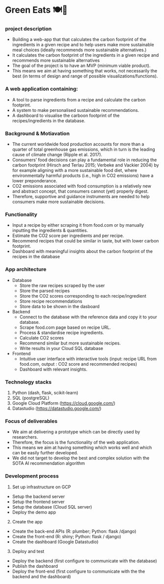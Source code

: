 # Green Eats 🍽🌿
### project description 


* Building a web-app that that calculates the carbon footprint of the ingredients in a given
recipe and to help users make more sustainable meal choices (ideally recommends more sustainable alternatives.)
* It calculates the carbon footprint of the ingredients in a given recipe and recommends more sustainable alternatives
* The goal of the project is to have an MVP (minimum viable product).
* This means we aim at having something that works, not necessarily the best (in terms of design and range of possible visualizations/functions).

### A web application containing:
*  A tool to parse ingredients from a recipe and calculate the carbon footprint.
*  A system to make personalised sustainable recommendations.
* A dashboard to visualise the carboon footprint of the recipes/ingredients in the database.

### Background & Motiavation 
* The current worldwide food production accounts for more than a quarter of total greenhouse gas emissions, which in turn is the leading cause of climate change (Ripple et al. 2017).
* Consumers’ food decisions can play a fundamental role in reducing the carbon footprint (Hirsch and Terlau 2015; Verbeke and Vackier 2004) by for example aligning with a more sustainable food diet, where environmentally harmful products (i.e., high in CO2 emissions) have a lower preponderance.
* CO2 emissions associated with food consumption is a relatively new and abstract concept, that consumers cannot (yet) properly digest.
* Therefore, supportive and guidance instruments are needed to help consumers make more sustainable decisions.

### Functionality 
* Input a recipe by either scraping it from food.com or by manually inputting the ingredients & quantities.
* Estimate the CO2 score per ingredients and per recipe.
* Recommend recipes that could be similar in taste, but with lower carbon footprint.
* Dashboard with meaningful insights about the carbon footprint of the recipes in the database

### App architecture
* Database
  * Store the raw recipes scraped by the user
  * Store the parsed recipes
  * Store the CO2 scores corresponding to each recipe/ingredient
  * Store recipe recommendations
  * Store data to be shown in the dasboard
* Backend
  * Connect to the database with the reference data and copy it to your database.
  * Scrape food.com page based on recipe URL.
  * Process & standardise recipe ingredients.
  * Calculate CO2 scores
  * Recommend similar but more sustainable recipes.
  * Write results in your Cloud SQL database
* Frontend
  * Intuitive user interface with interactive tools (input: recipe URL from food.com, output : CO2 score and recommended recipes)
  * Dashboard with relevant insights.

### Technology stacks 
1. Python (dash, flask, scikit-learn)
2. SQL (postgreSQL)
3. Google Cloud Platform (https://cloud.google.com/)
4. Datastudio (https://datastudio.google.com/)

### Focus of deliverables 
* We aim at delivering a prototype which can be directly used by researchers.
* Therefore, the focus is the functionality of the web application.
* This means we aim at having something which works well and which can be easily
further developed.
* We did not target to develop the best and complex solution with the SOTA AI
recommendation algorithm 

### Development process
1. Set up infrastructure on GCP
* Setup the backend server
* Setup the frontend server
* Setup the database (Cloud SQL server)
* Deploy the demo app 

2. Create the app
* Create the back-end APIs (R: plumber; Python: flask /django)
* Create the front-end (R: shiny; Python: flask / django)
* Create the dashboard (Google Datastudio)

3. Deploy and test
* Deploy the backend (first configure to communicate with the database)
* Publish the dashboard 
* Deploy the front-end (first configure to communicate with the the backend and the
dashboard)
